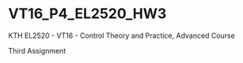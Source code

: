 # VT16_P4_EL2520_HW3

KTH EL2520 - VT16 - Control Theory and Practice, Advanced Course

Third Assignment
